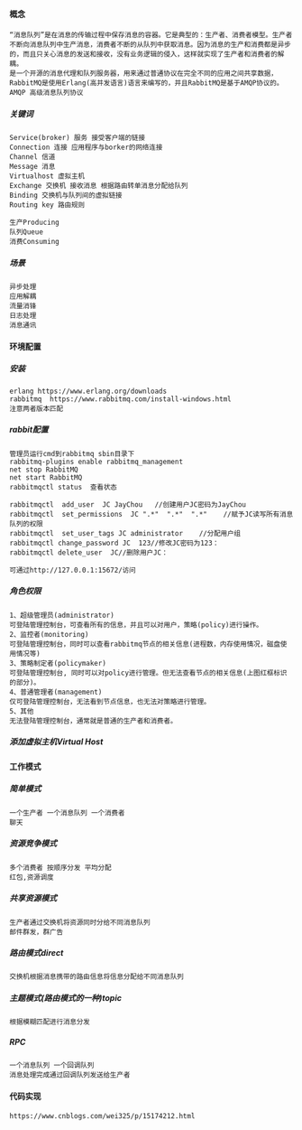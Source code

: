 #### 概念

```
“消息队列”是在消息的传输过程中保存消息的容器。它是典型的：生产者、消费者模型。生产者不断向消息队列中生产消息，消费者不断的从队列中获取消息。因为消息的生产和消费都是异步的，而且只关心消息的发送和接收，没有业务逻辑的侵入，这样就实现了生产者和消费者的解耦。
是一个开源的消息代理和队列服务器，用来通过普通协议在完全不同的应用之间共享数据，RabbitMQ是使用Erlang(高并发语言)语言来编写的，并且RabbitMQ是基于AMQP协议的。 
AMQP 高级消息队列协议
```

##### 关键词

```
Service(broker) 服务 接受客户端的链接
Connection 连接 应用程序与borker的网络连接
Channel 信道
Message 消息
Virtualhost 虚拟主机
Exchange 交换机 接收消息 根据路由转单消息分配给队列
Binding 交换机与队列间的虚拟链接
Routing key 路由规则

生产Producing
队列Queue
消费Consuming
```

##### 场景

```
异步处理
应用解耦
流量消锋
日志处理
消息通讯
```

#### 环境配置

##### 安装

```
erlang https://www.erlang.org/downloads
rabbitmq  https://www.rabbitmq.com/install-windows.html
注意两者版本匹配
```

##### rabbit配置

```
管理员运行cmd到rabbitmq sbin目录下
rabbitmq-plugins enable rabbitmq_management  
net stop RabbitMQ
net start RabbitMQ
rabbitmqctl status  查看状态
```

```
rabbitmqctl  add_user  JC JayChou   //创建用户JC密码为JayChou
rabbitmqctl  set_permissions  JC ".*"  ".*"  ".*"    //赋予JC读写所有消息队列的权限
rabbitmqctl  set_user_tags JC administrator    //分配用户组
rabbitmqctl change_password JC  123//修改JC密码为123：
rabbitmqctl delete_user  JC//删除用户JC：

可通过http://127.0.0.1:15672/访问
```

##### 角色权限

```
1、超级管理员(administrator)
可登陆管理控制台，可查看所有的信息，并且可以对用户，策略(policy)进行操作。
2、监控者(monitoring)
可登陆管理控制台，同时可以查看rabbitmq节点的相关信息(进程数，内存使用情况，磁盘使用情况等)
3、策略制定者(policymaker)
可登陆管理控制台, 同时可以对policy进行管理。但无法查看节点的相关信息(上图红框标识的部分)。
4、普通管理者(management)
仅可登陆管理控制台，无法看到节点信息，也无法对策略进行管理。
5、其他
无法登陆管理控制台，通常就是普通的生产者和消费者。
```

##### 添加虚拟主机Virtual Host

#### 工作模式

##### 简单模式

```
一个生产者 一个消息队列 一个消费者
聊天
```

##### 资源竞争模式

```
多个消费者 按顺序分发 平均分配
红包,资源调度
```

##### 共享资源模式

```
生产者通过交换机将资源同时分给不同消息队列
邮件群发，群广告
```

##### 路由模式direct

```
交换机根据消息携带的路由信息将信息分配给不同消息队列
```

##### 主题模式(路由模式的一种)topic

```
根据模糊匹配进行消息分发
```

##### RPC

```
一个消息队列 一个回调队列 
消息处理完成通过回调队列发送给生产者
```

#### 代码实现

```
https://www.cnblogs.com/wei325/p/15174212.html
```

